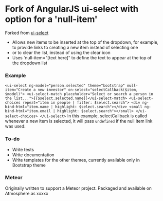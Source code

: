 # Fork of AngularJS ui-select with option for a 'null-item'
Forked from [ui-select](https://github.com/angular-ui/ui-select)

* Allows new items to be inserted at the top of the dropdown, for example, to provide links to creating a new item instead of selecting one
* or to clear the list, instead of using the clear icon
* Uses 'null-item="[text here]" to define the text to appear at the top of the dropdown list

### Example

`
<ui-select ng-model="person.selected" theme="bootstrap" null-item="Create a new investor" on-select="selectCallback($item, $model)">
	<ui-select-match placeholder="Select or search a person in the list...">{{$select.selected.name}}</ui-select-match>
	<ui-select-choices repeat="item in people | filter: $select.search">
		<div ng-bind-html="item.name | highlight: $select.search"></div>
	  	<small ng-bind-html="item.email | highlight: $select.search"></small>
	</ui-select-choices>
</ui-select>
`
In this example, selectCallback is called whenever a new item is selected, it will pass `undefined` if the null item link was used.

### To-do
* Write tests
* Write documentation
* Write templates for the other themes, currently available only in Bootstrap theme

### Meteor
Originally written to support a Meteor project. Packaged and available on Atmosphere as xxxxx 
